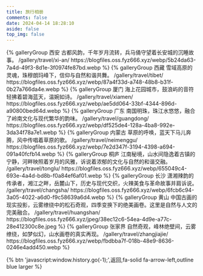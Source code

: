 ```yaml
---
title: 旅行相册
comments: false
date: 2024-04-14 18:28:10
aside: false
top_img: false
---
```



<div class="gallery-group-main">
{% galleryGroup 西安 古都风韵，千年岁月流转，兵马俑守望着长安城的沉睡故事。 /gallery/travel/xi-an/ https://blogfiles.oss.fyz666.xyz/webp/5b24da63-7a4d-49f3-8d1e-3f0974fe87bd.webp %}
{% galleryGroup 西藏 雪域高原的灵魂，珠穆朗玛峰下，信仰与自然和谐共舞。 /gallery/travel/tibet/ https://blogfiles.oss.fyz666.xyz/webp/87a4f33d-a748-48b8-b31f-0b27a766da4e.webp %}
{% galleryGroup 厦门 海上花园城市，鼓浪屿的音符轻拂着碧海蓝天，温婉如诗。 /gallery/travel/xiamen/ https://blogfiles.oss.fyz666.xyz/webp/ae5dd064-33bf-4344-896d-a90800bed64d.webp %}
{% galleryGroup 广东 南国明珠，珠江水悠悠，融合了岭南文化与现代繁华的韵味。 /gallery/travel/guangdong/ https://blogfiles.oss.fyz666.xyz/webp/df525de4-128a-4ba8-992e-3da34f78a7e1.webp %}
{% galleryGroup 内蒙古 草原的呼唤，蓝天下马儿奔腾，风中传唱着草原的歌。 /gallery/travel/neimenggu/ https://blogfiles.oss.fyz666.xyz/webp/7e2d347f-3194-4398-a694-091a40fcfb14.webp %}
{% galleryGroup 桐庐 江南秘境，山水间隐逸着古镇的宁静，河畔映照着岁月的风雅，诉说着浓郁的文化与自然的和谐交融。 /gallery/travel/tonglu/ https://blogfiles.oss.fyz666.xyz/webp/655049c4-693e-4a4d-bd8b-f0a84ef6af01.webp %}
{% galleryGroup 长沙 潇湘辣韵的传承者，湘江之畔，岳麓山下，历史与现代交织，火辣美食与革命故事并肩诉说。 /gallery/travel/changsha/ https://blogfiles.oss.fyz666.xyz/webp/6fcb6c94-3a05-4022-a6d0-f9c58639a6d4.webp %}
{% galleryGroup 黄山 中国古画的现实投影，云雾缭绕中的松石奇观，四季变换下的绝美画卷。这里是自然与人文的完美融合。 /gallery/travel/huangshan/ https://blogfiles.oss.fyz666.xyz/jpeg/38ec12c6-54ea-4d9e-a77c-28e412300c8e.jpeg %}
{% galleryGroup 张家界 自然奇观，峰林绝壁间，云雾缭绕，如梦似幻，山水画卷的真实再现。 /gallery/travel/zhangjiajie/ https://blogfiles.oss.fyz666.xyz/webp/fbdbba7f-018b-48e9-8636-0246e4add450.webp %}
</div>

{% btn 'javascript:window.history.go(-1);',返回,fa-solid fa-arrow-left,outline blue larger %}
